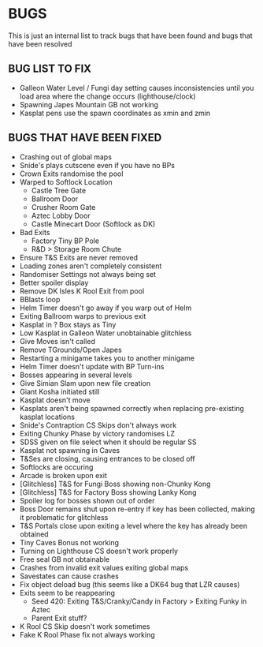 # BUGS
This is just an internal list to track bugs that have been found and bugs that have been
resolved


## BUG LIST TO FIX
- Galleon Water Level / Fungi day setting causes inconsistencies until you load area where the change occurs (lighthouse/clock)
- Spawning Japes Mountain GB not working
- Kasplat pens use the spawn coordinates as xmin and zmin

## BUGS THAT HAVE BEEN FIXED
- Crashing out of global maps
- Snide's plays cutscene even if you have no BPs
- Crown Exits randomise the pool
- Warped to Softlock Location
	- Castle Tree Gate
	- Ballroom Door
	- Crusher Room Gate
	- Aztec Lobby Door
	- Castle Minecart Door (Softlock as DK)
- Bad Exits
	- Factory Tiny BP Pole
	- R&D > Storage Room Chute
- Ensure T&S Exits are never removed
- Loading zones aren't completely consistent
- Randomiser Settings not always being set
- Better spoiler display
- Remove DK Isles K Rool Exit from pool
- BBlasts loop
- Helm Timer doesn't go away if you warp out of Helm
- Exiting Ballroom warps to previous exit
- Kasplat in ? Box stays as Tiny
- Low Kasplat in Galleon Water unobtainable glitchless
- Give Moves isn't called
- Remove TGrounds/Open Japes
- Restarting a minigame takes you to another minigame
- Helm Timer doesn't update with BP Turn-ins
- Bosses appearing in several levels
- Give Simian Slam upon new file creation
- Giant Kosha initiated still
- Kasplat doesn't move
- Kasplats aren't being spawned correctly when replacing pre-existing kasplat locations
- Snide's Contraption CS Skips don't always work
- Exiting Chunky Phase by victory randomises LZ
- SDSS given on file select when it should be regular SS
- Kasplat not spawning in Caves
- T&Ses are closing, causing entrances to be closed off
- Softlocks are occuring
- Arcade is broken upon exit
- [Glitchless] T&S for Fungi Boss showing non-Chunky Kong
- [Glitchless] T&S for Factory Boss showing Lanky Kong
- Spoiler log for bosses shown out of order
- Boss Door remains shut upon re-entry if key has been collected, making it problematic for glitchless
- T&S Portals close upon exiting a level where the key has already been obtained
- Tiny Caves Bonus not working
- Turning on Lighthouse CS doesn't work properly
- Free seal GB not obtainable
- Crashes from invalid exit values exiting global maps
- Savestates can cause crashes
- Fix object deload bug (this seems like a DK64 bug that LZR causes)
- Exits seem to be reappearing
	- Seed 420: Exiting T&S/Cranky/Candy in Factory > Exiting Funky in Aztec
	- Parent Exit stuff?
- K Rool CS Skip doesn't work sometimes
- Fake K Rool Phase fix not always working